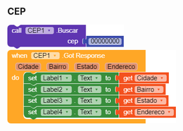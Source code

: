 ## CEP


<img src="https://github.com/ViiC332/CEP/blob/main/blocks.png?raw=true">


<img src="https://github.com/ViiC332/CEP/blob/main/blocks (3).png?raw=true">
